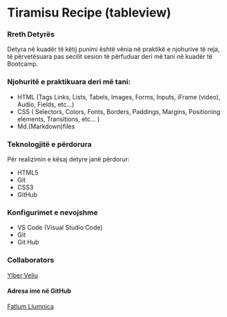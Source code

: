 # Tiramisu Recipe (tableview)

### Rreth Detyrës

Detyra në kuadër të këtij punimi është vënia në praktikë e njohurive të reja, të përvetësuara pas secilit sesion të përfuduar deri më tani në kuadër të Bootcamp.

### Njohuritë e praktikuara deri më tani:

- HTML (Tags Links, Lists, Tabels, Images, Forms, Inputs, iFrame (video), Audio, Fields, etc...)
- CSS ( Selectors, Colors, Fonts, Borders, Paddings, Margins, Positioning elements, Transitions, etc... )
- Md.(Markdown)files


### Teknologjitë e përdorura
Për realizimin e kësaj detyre janë përdorur:

 - HTML5
 - Git
 - CSS3
 - GitHub

### Konfigurimet e nevojshme

 - VS Code (Visual Studio Code)
 - Git
 - Git Hub

### Collaborators
[Ylber Veliu](https://github.com/ylberveliu)

#### Adresa ime në GitHub
[Fatlum Llumnica](https://github.com/fatlumllumnica)
